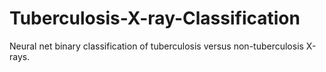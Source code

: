 # Tuberculosis-X-ray-Classification
Neural net binary classification of tuberculosis versus non-tuberculosis X-rays.
